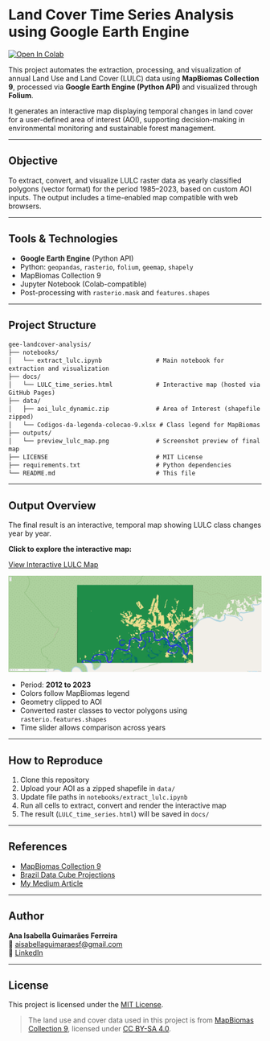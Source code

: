 # Land Cover Time Series Analysis using Google Earth Engine

[![Open In Colab](https://colab.research.google.com/assets/colab-badge.svg)](https://colab.research.google.com/github/ana-isabellagf/gee-landcover-analysis/blob/main/notebooks/extract_lulc.ipynb)

This project automates the extraction, processing, and visualization of annual Land Use and Land Cover (LULC) data using **MapBiomas Collection 9**, processed via **Google Earth Engine (Python API)** and visualized through **Folium**.

It generates an interactive map displaying temporal changes in land cover for a user-defined area of interest (AOI), supporting decision-making in environmental monitoring and sustainable forest management.

---

## Objective

To extract, convert, and visualize LULC raster data as yearly classified polygons (vector format) for the period 1985–2023, based on custom AOI inputs. The output includes a time-enabled map compatible with web browsers.

---

## Tools & Technologies

- **Google Earth Engine** (Python API)
- Python: `geopandas`, `rasterio`, `folium`, `geemap`, `shapely`
- MapBiomas Collection 9
- Jupyter Notebook (Colab-compatible)
- Post-processing with `rasterio.mask` and `features.shapes`

---

## Project Structure

```
gee-landcover-analysis/
├── notebooks/
│   └── extract_lulc.ipynb               # Main notebook for extraction and visualization
├── docs/
│   └── LULC_time_series.html            # Interactive map (hosted via GitHub Pages)
├── data/
│   ├── aoi_lulc_dynamic.zip             # Area of Interest (shapefile zipped)
│   └── Codigos-da-legenda-colecao-9.xlsx # Class legend for MapBiomas
├── outputs/
│   └── preview_lulc_map.png             # Screenshot preview of final map
├── LICENSE                              # MIT License
├── requirements.txt                     # Python dependencies
└── README.md                            # This file
```

---

## Output Overview

The final result is an interactive, temporal map showing LULC class changes year by year.

**Click to explore the interactive map:**

[View Interactive LULC Map](https://anaisabellagf.github.io/gee-landcover-analysis/LULC_time_series.html)

<p align="center">
  <img src="outputs/preview_lulc_map.png" alt="Preview of interactive map" width="700"/>
</p>

- Period: **2012 to 2023**
- Colors follow MapBiomas legend
- Geometry clipped to AOI
- Converted raster classes to vector polygons using `rasterio.features.shapes`
- Time slider allows comparison across years

---

## How to Reproduce

1. Clone this repository
2. Upload your AOI as a zipped shapefile in `data/`
3. Update file paths in `notebooks/extract_lulc.ipynb`
4. Run all cells to extract, convert and render the interactive map
5. The result (`LULC_time_series.html`) will be saved in `docs/`

---

## References

- [MapBiomas Collection 9](https://mapbiomas.org/)
- [Brazil Data Cube Projections](https://brazil-data-cube.github.io/)
- [My Medium Article](https://medium.com/@aisabellaguimaraesf/série-temporal-do-uso-e-cobertura-do-solo-lulc-extração-e-visualização-52c59c5e0998)

---

## Author

**Ana Isabella Guimarães Ferreira**  
📧 aisabellaguimaraesf@gmail.com  
🔗 [LinkedIn](https://www.linkedin.com/in/ana-isabella-g-ferreira)

---

## License

This project is licensed under the [MIT License](LICENSE).

> The land use and cover data used in this project is from [MapBiomas Collection 9](https://mapbiomas.org/), licensed under [CC BY-SA 4.0](https://creativecommons.org/licenses/by-sa/4.0/).